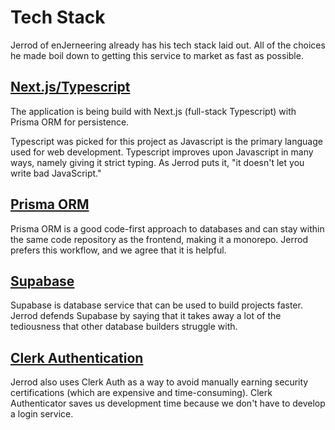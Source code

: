 # Tech Stack

Jerrod of enJerneering already has his tech stack laid out. All of the choices he made boil down to getting this service to market as fast as possible.

## [Next.js/Typescript](https://nextjs.org/)
The application is being build with Next.js (full-stack Typescript) with Prisma ORM for persistence. 

Typescript was picked for this project as Javascript is the primary language used for web development. Typescript improves upon Javascript in many ways, namely giving it strict typing. As Jerrod puts it, "it doesn't let you write bad JavaScript." 

## [Prisma ORM](https://www.prisma.io/orm)
Prisma ORM is a good code-first approach to databases and can stay within the same code repository as the frontend, making it a monorepo. Jerrod prefers this workflow, and we agree that it is helpful. 

## [Supabase](https://supabase.com/)
Supabase is database service that can be used to build projects faster. Jerrod defends Supabase by saying that it takes away a lot of the tediousness that other database builders struggle with. 

## [Clerk Authentication](https://clerk.com/)
Jerrod also uses Clerk Auth as a way to avoid manually earning security certifications (which are expensive and time-consuming). Clerk Authenticator saves us development time because we don't have to develop a login service.
